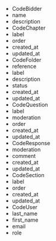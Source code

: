 - CodeBidder
- name
- description
- CodeChapter
- label
- order
- created_at
- updated_at
- CodeFolder
- reference
- label
- description
- status
- created_at
- updated_at
- CodeQuestion
- label
- moderation
- order
- created_at
- updated_at
- CodeResponse
- moderation
- comment
- created_at
- updated_at
- CodeSection
- label
- order
- created_at
- updated_at
- CodeUser
- last_name
- first_name
- email
- role